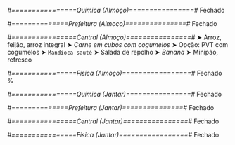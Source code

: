 
*#================Química (Almoço)================#*
Fechado

*#==============Prefeitura (Almoço)===============#*
Fechado

*#================Central (Almoço)================#*
➤ Arroz, feijão, arroz integral
➤ *Carne em cubos com cogumelos*
➤ Opção: PVT com cogumelos
➤ `Mandioca sauté`
➤ Salada de repolho
➤ *Banana*
➤ Minipão, refresco

*#================Física (Almoço)=================#*
Fechado
%

*#================Química (Jantar)================#*
Fechado

*#==============Prefeitura (Jantar)===============#*
Fechado

*#================Central (Jantar)================#*
Fechado

*#================Física (Jantar)=================#*
Fechado
